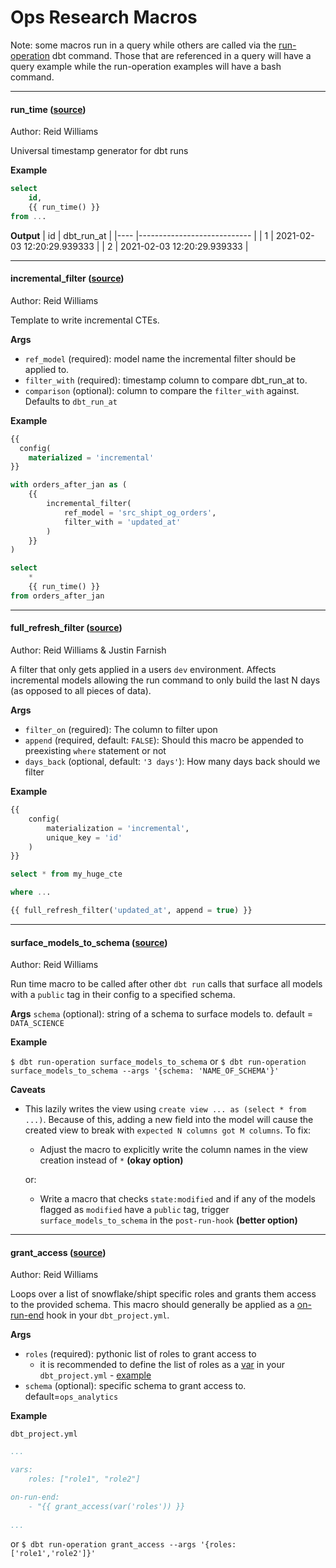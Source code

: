 # Ops Research Macros

Note: some macros run in a query while others are called via the [run-operation](https://docs.getdbt.com/reference/commands/run-operation/) dbt command. Those that are referenced in a query will have a query example while the run-operation examples will have a bash command.

-----------
#### run_time ([source](https://github.com/shipt/ops-research-dbt/blob/master/macros/run_time.sql))
Author: Reid Williams

Universal timestamp generator for dbt runs

**Example**
```sql
select
    id, 
    {{ run_time() }}
from ...
```
**Output**
| id 	| dbt_run_at                 	|
|----	|----------------------------	|
| 1  	| 2021-02-03 12:20:29.939333 	|
| 2  	| 2021-02-03 12:20:29.939333 	|


---------


#### incremental_filter ([source](https://github.com/shipt/ops-research-dbt/blob/master/macros/incremental_filter/incremental_filter.sql))
Author: Reid Williams

Template to write incremental CTEs.

**Args**

* `ref_model` (required): model name the incremental filter should be applied to.
* `filter_with` (required): timestamp column to compare dbt_run_at to.
* `comparison` (optional): column to compare the `filter_with` against. Defaults to `dbt_run_at`

**Example**
```sql
{{
  config(
    materialized = 'incremental'
}}

with orders_after_jan as (
    {{ 
        incremental_filter(
            ref_model = 'src_shipt_og_orders',
            filter_with = 'updated_at'
        )
    }}
)

select 
    *
    {{ run_time() }} 
from orders_after_jan
```

----------

#### full_refresh_filter ([source](https://github.com/shipt/ops-research-dbt/blob/master/macros/full_refresh_filter/full_refresh_filter.sql))
Author: Reid Williams & Justin Farnish

A filter that only gets applied in a users `dev` environment. Affects incremental models allowing the run command to only build the last N days (as opposed to all pieces of data).

**Args**
* `filter_on` (reguired): The column to filter upon
* `append` (required, default: `FALSE`): Should this macro be appended to preexisting `where` statement or not
* `days_back` (optional, default: `'3 days'`): How many days back should we filter

**Example**

```sql
{{
    config(
        materialization = 'incremental',
        unique_key = 'id'
    )
}}

select * from my_huge_cte

where ...

{{ full_refresh_filter('updated_at', append = true) }}
```

--------

#### surface_models_to_schema ([source](https://github.com/shipt/ops-research-dbt/blob/master/macros/surface_models_to_schema.sql))
Author: Reid Williams

Run time macro to be called after other `dbt run` calls that surface all models with a `public` tag in their config to a specified schema.

**Args**
`schema` (optional): string of a schema to surface models to. default = `DATA_SCIENCE`

**Example**

`$ dbt run-operation surface_models_to_schema`
or
`$ dbt run-operation surface_models_to_schema --args '{schema: 'NAME_OF_SCHEMA'}'`

**Caveats**
- This lazily writes the view using `create view ... as (select * from ...)`. Because of this, adding a new field into the model will cause the created view to break with `expected N columns got M columns`. To fix:

  - Adjust the macro to explicitly write the column names in the view creation instead of `*` **(okay option)**

  or:

  - Write a macro that checks `state:modified` and if any of the models flagged as `modified` have a `public` tag, trigger `surface_models_to_schema` in the `post-run-hook` **(better option)**

-----

#### grant_access ([source](https://github.com/shipt/ops-research-dbt/blob/master/macros/grant_access.sql))

Author: Reid Williams

Loops over a list of snowflake/shipt specific roles and grants them access to the provided schema. This macro should generally be applied as a [on-run-end](https://docs.getdbt.com/docs/building-a-dbt-project/hooks-operations/#hooks) hook in your `dbt_project.yml`.

**Args**
* `roles` (required): pythonic list of roles to grant access to
    * it is recommended to define the list of roles as a [var](https://docs.getdbt.com/docs/building-a-dbt-project/building-models/using-variables/) in your `dbt_project.yml` - [example](https://github.com/shipt/ops-research-dbt/blob/master/dbt_project.yml#L21)
* `schema` (optional): specific schema to grant access to. default=`ops_analytics`

**Example**

`dbt_project.yml`
```yaml
...

vars:
    roles: ["role1", "role2"]

on-run-end:
    - "{{ grant_access(var('roles')) }}
    
...
```
or
`$ dbt run-operation grant_access --args '{roles: ['role1','role2']}'`
